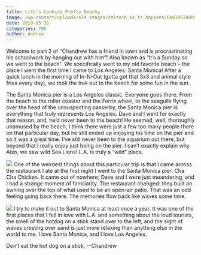 ```yaml
---
title: Life’s Looking Pretty Beachy
image: /wp-content/uploads/old_images/caltech_as_it_happens/6a0105349b8251970b0240a46143a7200c.jpg
date: 2019-05-31
categories: 705
author: Andrew
---
```


Welcome to part 2 of “Chandrew has a friend in town and is procrastinating his schoolwork by hanging out with him”! Also known as “It’s a Sunday so we went to the beach”. We specifically went to my old favorite beach – the place I went the first time I came to Los Angeles: Santa Monica! After a quick lunch in the morning of In-N-Out (gotta get that 3x3 and animal style fries every day), we took the trek out to the beach for some fun in the sun.

The Santa Monica pier is a Los Angeles classic. Everyone goes there. From the beach to the roller coaster and the Ferris wheel, to the seagulls flying over the head of the unsuspecting passerby, the Santa Monica pier is everything that truly represents Los Angeles. Dave and I went for exactly that reason, and, he’d never been to the beach! He seemed, well, thoroughly unamused by the beach, I think there were just a few too many people there on that particular day, but he still ended up enjoying his time on the pier and so it was a great time. I’ve still never been to the aquarium out there, but beyond that I really enjoy just being on the pier. I can’t exactly explain why. Also, we saw wild Sea Lions! L.A. is truly a “wild” place.


![](/old_images/caltech_as_it_happens/6a0105349b8251970b0240a46143b0200c.jpg)
One of the weirdest things about this particular trip is that I came across the restaurant I ate at the first night I went to the Santa Monica pier: Cha Cha Chicken. It came out of nowhere; Dave and I were just meandering, and I had a strange moment of familiarity. The restaurant changed: they built an awning over the top of what used to be an open-air patio. That was an odd feeling going back there. The memories flow back like waves some time.


![](/old_images/caltech_as_it_happens/6a0105349b8251970b0240a48a9ade200d.jpg)
I try to make it out to Santa Monica at least once a year. It was one of the first places that I fell in love with L.A. and something about the loud tourists, the smell of the hotdog on a stick stand over to the left, and the sight of waves cresting over sand is just more relaxing than anything else in the world to me. I love Santa Monica, and I love Los Angeles.

Don’t eat the hot dog on a stick,
--Chandrew
